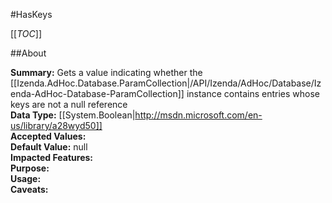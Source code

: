 #HasKeys

[[_TOC_]]

##About

**Summary:** Gets a value indicating whether the [[Izenda.AdHoc.Database.ParamCollection|/API/Izenda/AdHoc/Database/Izenda-AdHoc-Database-ParamCollection]] instance  contains entries whose keys are not a null reference  
**Data Type:** [[System.Boolean|http://msdn.microsoft.com/en-us/library/a28wyd50]]  
**Accepted Values:**   
**Default Value:** null  
**Impacted Features:**   
**Purpose:**   
**Usage:**   
**Caveats:**   

